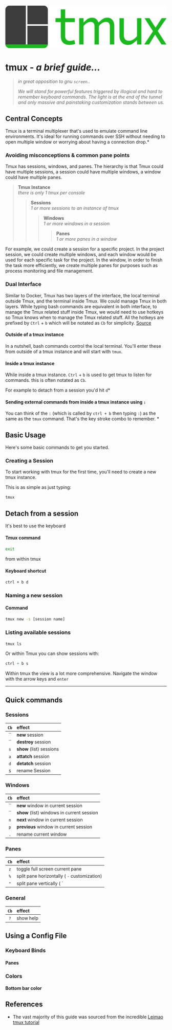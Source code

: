 
![tmux](https://raw.githubusercontent.com/8rents/_/i/tmux-logo.svg)

# tmux - *a brief guide...*


> *in great opposition to gnu `screen`..*
> 
> *We will stand for powerful features triggered by illogical and hard to remember keyboard commands. The light is at the end of the tunnel and only massive and painstaking customization stands between us.*

## Central Concepts


Tmux is a terminal multiplexer that's used to emulate command line environments. It's ideal for running commands over SSH without needing to open multiple window or worrying about having a connection drop.* 

### Avoiding misconceptions & common pane points

Tmux has sessions, windows, and panes. The hierarchy is that Tmux could have multiple sessions, a session could have multiple windows, a window could have multiple panes. 

> **Tmux Instance**    
	*there is only 1 tmux per console*
> > **Sessions**    
        *1 or more sessions to an instance of tmux*
> > >  **Windows**     
		  *1 or more windows in a session*
> > > > **Panes**    
              *1 or more panes in a window*

For example, we could create a session for a specific project. In the project session, we could create multiple windows, and each window would be used for each specific task for the project. In the window, in order to finish the task more efficiently, we create multiple panes for purposes such as process monitoring and file management. 

### Dual Interface

Similar to Docker, Tmux has two layers of the interface, the local terminal outside Tmux, and the terminal inside Tmux. We could manage Tmux in both layers. While typing bash commands are equivalent in both interface, to manage the Tmux related stuff inside Tmux, we would need to use hotkeys so Tmux knows when to manage the Tmux related stuff. All the hotkeys are prefixed by `Ctrl` + `b` which will be notated as `Cb` for simplicity. [Source](https://leimao.github.io/blog/Tmux-Tutorial/#Dual-Interface "Dual Interface")

#### Outside of a tmux instance

In a nutshell, bash commands control the local terminal. You'll enter these from outside of a tmux instance and will start with `tmux`.

#### Inside a tmux instance

While inside a tmux instance. `Ctrl` + `b` is used to get tmux to listen for commands.  this is often notated as `Cb`.

For example to detach from a session you'd hit `d`*

#### Sending external commands from inside a tmux instance using `:`

You can think of the `:` (which is called by `ctrl + b` then typing `:`) as the same as the `tmux` command. That's the key stroke combo to remember. *

##  Basic Usage

Here's some basic commands to get you started.

### Creating a Session

To start working with tmux for the first time, you'll need to create a new tmux instance.  

This is as simple as just typing:

```bash
tmux
```

## Detach from a session 

It's best to use the keyboard 

#### Tmux command

```bash
exit
```
from within tmux

#### Keyboard shortcut

```bash
ctrl + b d
```
### Naming a new session 

#### Command 

```bash
tmux new -s [session name] 
```

### Listing available sessions 

```bash
tmux ls
```
Or within Tmux you can show sessions with:

```r
ctrl + b s
```
Within tmux the view is a lot more comprehensive. Navigate the window with the arrow keys and `enter`
***




## Quick commands

### Sessions

| `Cb` | effect |
|:--:| :----------------- |
| `` | **new** session |
| `` | **destroy** session |
| `s` |  **show** (list) sessions |
| `a` | **attatch** session |
| `d` | **detatch** session |
| `$` |  rename Session |

### Windows

| `Cb` | effect |
|:--:| :----------------- |
| `` | **new** window in current session |
| `` |  **show** (list) windows in current session |
| `n` |  **next** window in current session |
| `p` |  **previous** window in current session |
| `.` |  rename current window|

### Panes

| `Cb` | effect |
|:--:| :----------------- |
| `z` |  toggle full screen current pane |
| `%` |  split pane horizontally ( `-` customization) |
| `"` |  split pane vertically ( `|` customization)|

### General

| `Cb` | effect |
|:--:| :----------------- |
| `?` | show help |


## Using a Config File

### Keyboard Binds

#### Panes

### Colors

#### Bottom bar color



## References

- The vast majority of this guide was sourced from the incredible [Leimao tmux tutorial](https://leimao.github.io/blog/Tmux-Tutorial/)